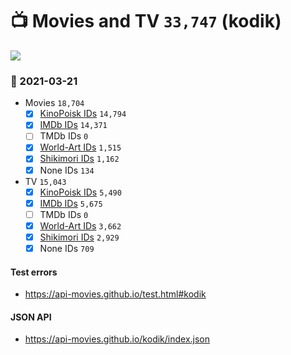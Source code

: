 # :tv: Movies and TV `33,747` (kodik)

<a href="https://API-Movies.github.io"><img src="https://API-Movies.github.io/banner.png?cache"></a>

### :date: 2021-03-21
- Movies `18,704`
  - [x] <a href="https://API-Movies.github.io/kodik/movie_kinopoisk_ids.json">KinoPoisk IDs</a> `14,794`
  - [x] <a href="https://API-Movies.github.io/kodik/movie_imdb_ids.json">IMDb IDs</a> `14,371`
  - [ ] TMDb IDs `0`
  - [x] <a href="https://API-Movies.github.io/kodik/movie_world_art_ids.json">World-Art IDs</a> `1,515`
  - [x] <a href="https://API-Movies.github.io/kodik/movie_shikimori_ids.json">Shikimori IDs</a> `1,162`
  - [x] None IDs `134`
- TV `15,043`
  - [x] <a href="https://API-Movies.github.io/kodik/tv_kinopoisk_ids.json">KinoPoisk IDs</a> `5,490`
  - [x] <a href="https://API-Movies.github.io/kodik/tv_imdb_ids.json">IMDb IDs</a> `5,675`
  - [ ] TMDb IDs `0`
  - [x] <a href="https://API-Movies.github.io/kodik/tv_world_art_ids.json">World-Art IDs</a> `3,662`
  - [x] <a href="https://API-Movies.github.io/kodik/tv_shikimori_ids.json">Shikimori IDs</a> `2,929`
  - [x] None IDs `709`
#### Test errors
- <a href='https://api-movies.github.io/test.html#kodik'>https://api-movies.github.io/test.html#kodik</a>
#### JSON API
- <a href='https://api-movies.github.io/kodik/index.json'>https://api-movies.github.io/kodik/index.json</a>
